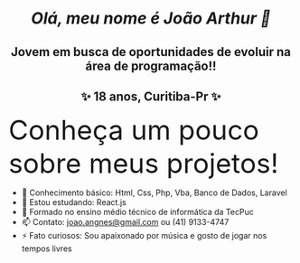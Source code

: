 ##  <h1 align = "center" fontface = "verdana"> <b> <i>  Olá, meu nome é João Arthur 👋 </b> </i> </h1> 


<h2 align = "center">  Jovem em busca de oportunidades de evoluir na área de programação!!</h2>

<h2 align="center" > ✨ 18 anos, Curitiba-Pr ✨ </h2>

<font size= "30px">Conheça um pouco sobre meus projetos! </font>

- 📕 Conhecimento básico: Html, Css, Php, Vba, Banco de Dados, Laravel
- 🌱 Estou estudando: React.js
- 🧠 Formado no ensino médio técnico de informática da TecPuc
- 📫 Contato: joao.angnes@gmail.com ou (41) 9133-4747
- ⚡ Fato curiosos: Sou apaixonado por música e gosto de jogar nos tempos livres




<!--
**joaoangnes/joaoangnes** is a ✨ _special_ ✨ repository because its `README.md` (this file) appears on your GitHub profile.

Here are some ideas to get you started:


-->

